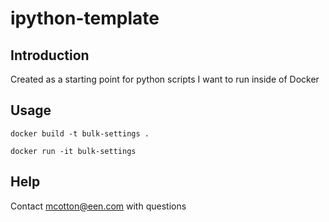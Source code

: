 # ipython-template

## Introduction
Created as a starting point for python scripts I want to run inside of Docker

## Usage

`docker build -t bulk-settings .`

`docker run -it bulk-settings`



## Help
Contact mcotton@een.com with questions
